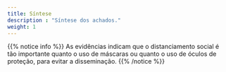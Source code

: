 ```yaml
---
title: Síntese
description : "Síntese dos achados."
weight: 1
---
```


{{% notice info %}}
As evidências indicam que o distanciamento social é tão importante quanto o uso de máscaras ou quanto o uso de óculos de proteção, para evitar a disseminação.
{{% /notice %}}